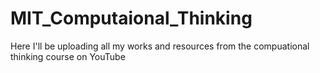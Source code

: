 # MIT_Computaional_Thinking
Here I'll be uploading all my works and resources from the compuational thinking course on YouTube
